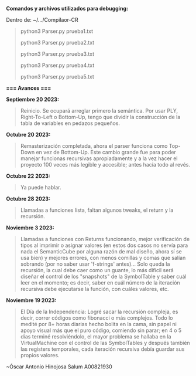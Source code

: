 **Comandos y archivos utilizados para debugging:**

Dentro de: ~/.../Compilaor-CR

> python3 Parser.py prueba1.txt
>
> python3 Parser.py prueba2.txt
>
> python3 Parser.py prueba3.txt
>
> python3 Parser.py prueba4.txt
>
> python3 Parser.py prueba5.txt

**=== Avances ===**

**Septiembre 20 2023:**

> Reinicio. Se ocupará arreglar primero la semántica. Por usar PLY, Right-To-Left o Bottom-Up, tengo que dividir la construcción de la tabla de variables en pedazos pequeños.

**Octubre 20 2023:**

> Remasterización completada, ahora el parser funciona como Top-Down en vez de Bottom-Up. Este cambio grande fue para poder manejar funcionas recursivas apropiadamente y a la vez hacer el proyecto 100 veces más legible y accesible; antes hacía todo al revés.

**Octubre 22 2023:**

> Ya puede hablar.

**Octubre 28 2023:**

> Llamadas a funciones lista, faltan algunos tweaks, el return y la recursión.

**Noviembre 3 2023:**

> Llamadas a funciones con Returns funcionando, mejor verificación de tipos al imprimir o asignar valores (en estos dos casos no servía para nada el SemanticCube por alguna razón de mal diseño, ahora sí se usa bien) y mejores errores, con menos comillas y comas que salían sobrando (por no saber usar 'f-strings' antes)... Solo queda la recursión, la cual debe caer como un guante, lo más difícil será diseñar el control de los "snapshots" de la SymbolTable y saber cuál leer en el momento; es decir, saber en cuál número de la iteración recursiva debe ejecutarse la función, con cuáles valores, etc.

**Noviembre 19 2023:**

> El Día de la Independencia: Logré sacar la recursión compleja, es decir, correr códigos como fibonacci o más complejos. Todo lo medité por 8+ horas diarias hecho bolita en la cama, sin papel ni apoyo visual más que el puro código, comiendo sin parar; en 4 o 5 días terminé resolviéndolo, el mayor problema se hallaba en la VirtualMachine con el control de las SymbolTables y después también las registers temporales, cada iteración recursiva debía guardar sus propios valores.

~Óscar Antonio Hinojosa Salum A00821930
